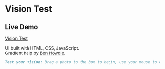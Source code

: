 # Vision Test

## Live Demo
[Vision Test](https://ericfrancey.github.io/Vision-Test/)

UI built with HTML, CSS, JavaScript.\
Gradient help by [Ben Howdle](https://github.com/benhowdle89/grade).

```md
Test your vision: Drag a photo to the box to begin, use your mouse to change perspective and the buttons to change colour. Once placed, you can change the size and convert to a gradient background that uses the main colours from the picture.
```

